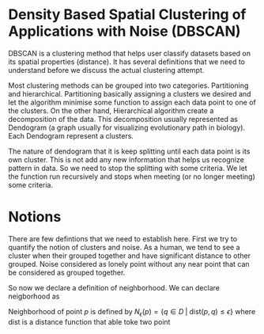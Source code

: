 # Density Based Spatial Clustering of Applications with Noise (DBSCAN)

DBSCAN is a clustering method that helps user classify datasets based on its spatial properties (distance).
It has several definitions that we need to understand before we discuss the actual clustering attempt.

Most clustering methods can be grouped into two categories. Partitioning and hierarchical. Partitioning basically
assigning a clusters we desired and let the algorithm minimise some function to assign each data point to one of the clusters.
On the other hand, Hierarchical algorithm create a decomposition of the data. This decomposition usually represented as
Dendogram (a graph usually for visualizing evolutionary path in biology). Each Dendogram represent a clusters. 

The nature of dendogram that it is keep splitting until each data point is its own cluster. This is not add any new information
that helps us recognize pattern in data. So we need to stop the splitting with some criteria. We let the function run recursively
and stops when meeting (or no longer meeting) some criteria.

# Notions

There are few defintions that we need to establish here. First we try to quantify the notion of clusters and noise. As a human, 
we tend to see a cluster when their grouped together and have significant distance to other grouped. Noise considered as lonely point
without any near point that can be considered as grouped together.

So now we declare a definition of neighborhood. We can declare neigborhood as

Neighborhood of point $p$ is defined by $N_{\epsilon}(p)= \{q \in D\;|\;\text{dist}(p,q) \leq \epsilon \}$ where dist is a distance function that
able toke two point
